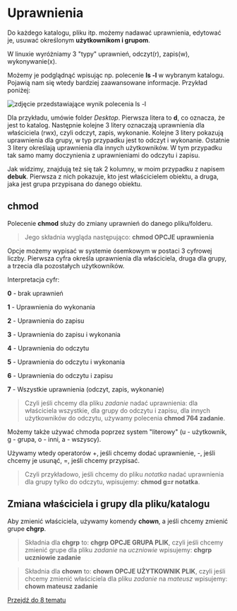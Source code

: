 # Uprawnienia

Do każdego katalogu, pliku itp. możemy nadawać uprawnienia, edytować je, usuwać określonym **użytkownikom i grupom**.

W linuxie wyróżniamy 3 "typy" uprawnień, odczyt(r), zapis(w), wykonywanie(x).

Możemy je podglądnąć wpisując np. polecenie **ls -l** w wybranym katalogu. Pojawią nam się wtedy bardziej zaawansowane informacje. Przykład poniżej:

![zdjęcie przedstawiające wynik polecenia ls -l](http://host.wojciechczapkowicz.pl/lwsrc/ls.png)

Dla przykładu, umówie folder *Desktop*. Pierwsza litera to **d**, co oznacza, że jest to katalog. Następnie kolejne 3 litery oznaczają uprawnienia dla właściciela (rwx), czyli odczyt, zapis, wykonanie. Kolejne 3 litery pokazują uprawnienia dla grupy, w typ przypadku jest to odczyt i wykonanie. Ostatnie 3 litery określają uprawnienia dla innych użytkowników. W tym przypadku tak samo mamy doczynienia z uprawnieniami do odczytu i zapisu.

Jak widzimy, znajdują też się tak 2 kolumny, w moim przypadku z napisem **debuk**. Pierwsza z nich pokazuje, kto jest właścicielem obiektu, a druga, jaka jest grupa przypisana do danego obiektu.

## chmod

Polecenie **chmod** służy do zmiany uprawnień do danego pliku/folderu.

> Jego składnia wygląda następująco: **chmod OPCJE uprawnienia**

Opcje możemy wypisać w systemie ósemkowym w postaci 3 cyfrowej liczby. Pierwsza cyfra określa uprawnienia dla właściciela, druga dla grupy, a trzecia dla pozostałych użytkowników.

Interpretacja cyfr:

**0** - brak uprawnień

**1** - Uprawnienia do wykonania

**2** - Uprawnienia do zapisu

**3** - Uprawnienia do zapisu i wykonania

**4** - Uprawnienia do odczytu

**5** - Uprawnienia do odczytu i wykonania

**6** - Uprawnienia do odczytu i zapisu

**7** - Wszystkie uprawnienia (odczyt, zapis, wykonanie)

> Czyli jeśli chcemy dla pliku *zadanie* nadać uprawnienia: dla właściciela wszystkie, dla grupy do odczytu i zapisu, dla innych użytkowników do odczytu, używamy polecenia **chmod 764 zadanie**.

Możemy także używać chmoda poprzez system "literowy" (u - użytkownik, g - grupa, o - inni, a - wszyscy).

Używamy wtedy operatorów +, jeśli chcemy dodać uprawnienie, -, jeśli chcemy je usunąć, =, jeśli chcemy przypisać.

> Czyli przykładowo, jeśli chcemy do pliku *notatka* nadać uprawnienia dla grupy tylko do odczytu, wpisujemy: **chmod g=r notatka**.

## Zmiana właściciela i grupy dla pliku/katalogu

Aby zmienić właściciela, używamy komendy **chown**, a jeśli chcemy zmienić grupe **chgrp**.

> Składnia dla **chgrp** to: **chgrp OPCJE GRUPA PLIK**, czyli jeśli chcemy zmienić grupe dla pliku *zadanie* na  *uczniowie* wpisujemy: **chgrp uczniowie zadanie**

> Składnia dla **chown** to: **chown OPCJE UŻYTKOWNIK PLIK**, czyli jeśli chcemy zmienić właściciela dla pliku *zadanie* na  *mateusz* wpisujemy: **chown mateusz zadanie**

[Przejdź do 8 tematu](/content/r2/t8)